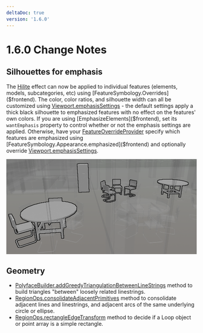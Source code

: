 ```yaml
---
deltaDoc: true
version: '1.6.0'
---
```

# 1.6.0 Change Notes

## Silhouettes for emphasis

The [Hilite]($common) effect can now be applied to individual features (elements, models, subcategories, etc) using [FeatureSymbology.Overrides]($frontend). The color, color ratios, and silhouette width can all be customized using [Viewport.emphasisSettings]($frontend) - the default settings apply a thick black silhouette to emphasized features with no effect on the features' own colors. If you are using [EmphasizeElements]($frontend), set its `wantEmphasis` property to control whether or not the emphasis settings are applied. Otherwise, have your [FeatureOverrideProvider]($frontend) specify which features are emphasized using [FeatureSymbology.Appearance.emphasized]($frontend) and optionally override [Viewport.emphasisSettings]($frontend).

![emphasis example](./assets/EmphasizedElements.png "Example showing default emphasis settings")

## Geometry

* [PolyfaceBuilder.addGreedyTriangulationBetweenLineStrings]($geometry) method to build triangles "between" loosely related linestrings.
* [RegionOps.consolidateAdjacentPrimitives]($geometry) method to consolidate adjacent lines and linestrings, and adjacent arcs of the same underlying circle or ellipse.
* [RegionOps.rectangleEdgeTransform]($geometry) method to decide if a Loop object or point array is a simple rectangle.

